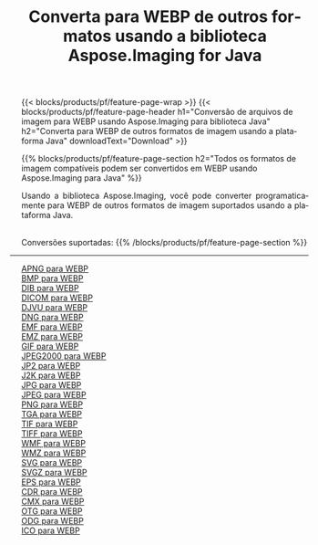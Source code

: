 ﻿---
title: Converta para WEBP de outros formatos usando a biblioteca Aspose.Imaging for Java 
weight: 3920
url: /pt/java/conversion/to/webp 
lang: pt
langdirlevel: 2
locales: zh-hans,ja,it,ru,de,es,fr,nl,id,lt,pl,pt,vi,tr,ko,zh-hant,ar,hi,th,sv,cs,uk,he
description: Usando Aspose.Imaging você pode converter para WEBP de outros formatos usando Java
---

{{< blocks/products/pf/feature-page-wrap >}}
{{< blocks/products/pf/feature-page-header h1="Conversão de arquivos de imagem para WEBP usando Aspose.Imaging para biblioteca Java" h2="Converta para WEBP de outros formatos de imagem usando a plataforma Java" downloadText="Download" >}}


{{% blocks/products/pf/feature-page-section  h2="Todos os formatos de imagem compatíveis podem ser convertidos em WEBP usando Aspose.Imaging para Java" %}}
<p align=justify>Usando a biblioteca Aspose.Imaging, você pode converter programaticamente para WEBP de outros formatos de imagem suportados usando a plataforma Java.</p>
<br/>
Conversões suportadas:
{{% /blocks/products/pf/feature-page-section %}}
<div class="container-fluid productfamilypage bg-gray">
    <div class="convertypes bg-gray agp-content section">
        <div class="container">
		<hr style="margin-left:-20px;"/>
		<div class="row other-converters">
		    <div class='col-md-2 other-converter remove-lp remove-rp'><a href="/imaging/pt/java/conversion/apng-to-webp" >APNG para WEBP</a></div>
<div class='col-md-2 other-converter remove-lp remove-rp'><a href="/imaging/pt/java/conversion/bmp-to-webp" >BMP para WEBP</a></div>
<div class='col-md-2 other-converter remove-lp remove-rp'><a href="/imaging/pt/java/conversion/dib-to-webp" >DIB para WEBP</a></div>
<div class='col-md-2 other-converter remove-lp remove-rp'><a href="/imaging/pt/java/conversion/dicom-to-webp" >DICOM para WEBP</a></div>
<div class='col-md-2 other-converter remove-lp remove-rp'><a href="/imaging/pt/java/conversion/djvu-to-webp" >DJVU para WEBP</a></div>
<div class='col-md-2 other-converter remove-lp remove-rp'><a href="/imaging/pt/java/conversion/dng-to-webp" >DNG para WEBP</a></div>
<div class='col-md-2 other-converter remove-lp remove-rp'><a href="/imaging/pt/java/conversion/emf-to-webp" >EMF para WEBP</a></div>
<div class='col-md-2 other-converter remove-lp remove-rp'><a href="/imaging/pt/java/conversion/emz-to-webp" >EMZ para WEBP</a></div>
<div class='col-md-2 other-converter remove-lp remove-rp'><a href="/imaging/pt/java/conversion/gif-to-webp" >GIF para WEBP</a></div>
<div class='col-md-2 other-converter remove-lp remove-rp'><a href="/imaging/pt/java/conversion/jpeg2000-to-webp" >JPEG2000 para WEBP</a></div>
<div class='col-md-2 other-converter remove-lp remove-rp'><a href="/imaging/pt/java/conversion/jp2-to-webp" >JP2 para WEBP</a></div>
<div class='col-md-2 other-converter remove-lp remove-rp'><a href="/imaging/pt/java/conversion/j2k-to-webp" >J2K para WEBP</a></div>
<div class='col-md-2 other-converter remove-lp remove-rp'><a href="/imaging/pt/java/conversion/jpg-to-webp" >JPG para WEBP</a></div>
<div class='col-md-2 other-converter remove-lp remove-rp'><a href="/imaging/pt/java/conversion/jpeg-to-webp" >JPEG para WEBP</a></div>
<div class='col-md-2 other-converter remove-lp remove-rp'><a href="/imaging/pt/java/conversion/png-to-webp" >PNG para WEBP</a></div>
<div class='col-md-2 other-converter remove-lp remove-rp'><a href="/imaging/pt/java/conversion/tga-to-webp" >TGA para WEBP</a></div>
<div class='col-md-2 other-converter remove-lp remove-rp'><a href="/imaging/pt/java/conversion/tif-to-webp" >TIF para WEBP</a></div>
<div class='col-md-2 other-converter remove-lp remove-rp'><a href="/imaging/pt/java/conversion/tiff-to-webp" >TIFF para WEBP</a></div>
<div class='col-md-2 other-converter remove-lp remove-rp'><a href="/imaging/pt/java/conversion/wmf-to-webp" >WMF para WEBP</a></div>
<div class='col-md-2 other-converter remove-lp remove-rp'><a href="/imaging/pt/java/conversion/wmz-to-webp" >WMZ para WEBP</a></div>
<div class='col-md-2 other-converter remove-lp remove-rp'><a href="/imaging/pt/java/conversion/svg-to-webp" >SVG para WEBP</a></div>
<div class='col-md-2 other-converter remove-lp remove-rp'><a href="/imaging/pt/java/conversion/svgz-to-webp" >SVGZ para WEBP</a></div>
<div class='col-md-2 other-converter remove-lp remove-rp'><a href="/imaging/pt/java/conversion/eps-to-webp" >EPS para WEBP</a></div>
<div class='col-md-2 other-converter remove-lp remove-rp'><a href="/imaging/pt/java/conversion/cdr-to-webp" >CDR para WEBP</a></div>
<div class='col-md-2 other-converter remove-lp remove-rp'><a href="/imaging/pt/java/conversion/cmx-to-webp" >CMX para WEBP</a></div>
<div class='col-md-2 other-converter remove-lp remove-rp'><a href="/imaging/pt/java/conversion/otg-to-webp" >OTG para WEBP</a></div>
<div class='col-md-2 other-converter remove-lp remove-rp'><a href="/imaging/pt/java/conversion/odg-to-webp" >ODG para WEBP</a></div>
<div class='col-md-2 other-converter remove-lp remove-rp'><a href="/imaging/pt/java/conversion/ico-to-webp" >ICO para WEBP</a></div>
                </div>
        </div>
    </div>
</div>
<br/>

